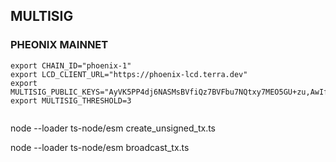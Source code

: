 ## MULTISIG

### PHEONIX MAINNET

```
export CHAIN_ID="phoenix-1"
export LCD_CLIENT_URL="https://phoenix-lcd.terra.dev"
export MULTISIG_PUBLIC_KEYS="AyVK5PP4dj6NASMsBVfiQz7BVFbu7NQtxy7MEO5GU+zu,AwIfik9A03RggZnOSqaPiUV7QmYB9q2Bjqo4GatUYD1Q,AnxpRHnIgK87A0KeaWFl4WHdvMAVZOXws9djv2oy8qCO,As6SGQO7FBxSDGsnYIR1UIjDN49H+GDq+0wztGD5Dxjf,A780aoCv9l3U1if2XSA6EOs1NCXAK2Yyj+eozKBm8LLn"
export MULTISIG_THRESHOLD=3
```

```

```

node --loader ts-node/esm create_unsigned_tx.ts

node --loader ts-node/esm broadcast_tx.ts

```

```
